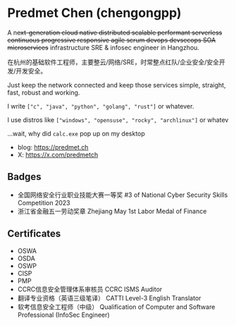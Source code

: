 # Predmet Chen (chengongpp)

A n~~ext-generation cloud native distributed scalable performant serverless continuous progressive responsive agile scrum devops devsecops SOA microservices~~ infrastructure SRE & infosec engineer in Hangzhou.

在杭州的基础软件工程师，主要整云/网络/SRE，时常整点红队/企业安全/安全开发/开发安全。

Just keep the network connected and keep those services simple, straight, fast, robust and working.

I write `["c", "java", "python", "golang", "rust"]` or whatever.

I use distros like `["windows", "opensuse", "rocky", "archlinux"]` or whatev

…wait, why did `calc.exe` pop up on my desktop

- blog: <https://predmet.ch>
- X: <https://x.com/predmetch>

## Badges

- 全国网络安全行业职业技能大赛一等奖 #3 of National Cyber Security Skills Competition 2023
- 浙江省金融五一劳动奖章 Zhejiang May 1st Labor Medal of Finance

## Certificates

- OSWA
- OSDA
- OSWP
- CISP
- PMP
- CCRC信息安全管理体系审核员 CCRC ISMS Auditor
- 翻译专业资格（英语三级笔译） CATTI Level-3 English Translator
- 软考信息安全工程师（中级） Qualification of Computer and Software Professional (InfoSec Engineer)
